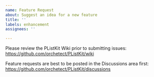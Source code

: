 ```yaml
---
name: Feature Request
about: Suggest an idea for a new feature
title: ''
labels: enhancement
assignees: ''

---
```


Please review the PListKit Wiki prior to submitting issues:
https://github.com/orchetect/PListKit/wiki

Feature requests are best to be posted in the Discussions area first:
https://github.com/orchetect/PListKit/discussions
